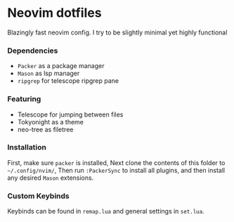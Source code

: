 # Neovim dotfiles

Blazingly fast neovim config. I try to be slightly minimal yet highly functional

### Dependencies

* `Packer` as a package manager
* `Mason` as lsp manager
* `ripgrep` for telescope ripgrep pane

### Featuring

* Telescope for jumping between files
* Tokyonight as a theme
* neo-tree as filetree


### Installation

First, make sure `packer` is installed,
Next clone the contents of this folder to `~/.config/nvim/`,
Then run `:PackerSync` to install all plugins, and then install any desired `Mason` extensions.  

### Custom Keybinds

Keybinds can be found in `remap.lua` and general settings in `set.lua`.  
